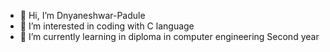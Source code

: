 - 👋 Hi, I’m Dnyaneshwar-Padule
- 👀 I’m interested in coding with C language
- 🌱 I’m currently learning in diploma in computer engineering Second year

<!---
Dnyaneshwar-Padule/Dnyaneshwar-Padule is a ✨ special ✨ repository because its `README.md` (this file) appears on your GitHub profile.
You can click the Preview link to take a look at your changes.
--->
